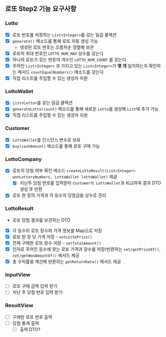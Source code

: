 ## 로또 Step2 기능 요구사항
### Lotto
- [x] 로또 번호를 저장하는 `List<Integer>`를 갖는 일급 콜렉션
- [x] `generate()` 메소드를 통해 로또 자동 생성 가능
  - 생성된 로또 번호는 오름차순 정렬해 보관
- [x] 로또의 최대 번호인 `LOTTO_NUM_MAX` 상수를 갖는다
- [x] 하나의 로또가 갖는 번호의 개수인 `LOTTO_NUM_COUNT` 를 갖는다
- [x] 주어진 `List<Integer>` 과 가지고 있는 `List<Integer>`가 **몇 개** 일치하는지 확인하는 메서드 `countEqualNumbers()` 메소드를 갖는다
- [x] 직접 리스트를 주입할 수 있는 생성자 지원
### LottoWallet
- [x] `List<Lotto>`를 갖는 일급 콜렉션
- [x] `generateLotto(count)` 메소드를 통해 새로운 `Lotto`를 생성해 `List`에 추가 가능
- [x] 직접 리스트를 주입할 수 있는 생성자 지원
### Customer
- [x] `LottoWallet`를 인스턴스 변수로 보유
- [x] `buy(cashAmount)` 메소드를 통해 로또 구매 가능
### LottoCompany
- [x] 로또의 당첨 여부 확인 메소드 `createLottoResult(List<Integer> wonLotteryNumbers, LottoWallet lottoWallet)` 제공
  - [x] 지난주 당첨 번호를 입력받아 `Customer의 LottoWallet`과 비교하여 결과 DTO 생성 후 반환
- [x] 로또 한 장의 가격과 각 등수의 당첨금을 상수로 관리
### LottoResult
- 로또 당첨 결과를 보관하는 DTO
- [x] 각 등수의 로또 장수와 가격 정보를 Map으로 저장
- [x] 로또 한 장 당 가격 저장 - `setLottoPrice()`
- [x] 전체 구매한 로또 장수 저장 - `setTotalAmount()`
- [x] 인자로 주어진 등수에 맞는 로또 가격과 장수를 저장/반환하는 `set/getPrizeOf()`, `set/getWonAmountOf()` 메서드 제공
- [x] 총 수익률을 계산해 반환하는 `getReturnRate()` 메서드 제공
### InputView
- [ ] 로또 구매 금액 입력 받기
- [ ] 지난 주 당첨 번호 입력 받기
### ResultView
- [ ] 구매한 로또 번호 출력
- [ ] 당첨 통계 출력
  - [ ] 출력 DTO?
